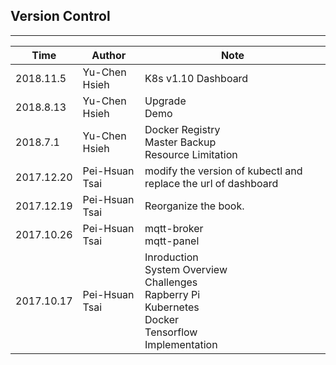 ## Version Control
---

|Time | Author| Note|
|-|-|-|
|2018.11.5|Yu-Chen Hsieh|K8s v1.10 Dashboard|
|2018.8.13|Yu-Chen Hsieh|Upgrade <br>Demo|
|2018.7.1|Yu-Chen Hsieh|Docker Registry <br>Master Backup <br>Resource Limitation|
|2017.12.20|Pei-Hsuan Tsai|modify the version of kubectl and replace the url of dashboard|
|2017.12.19|Pei-Hsuan Tsai|Reorganize the book.|
|2017.10.26|Pei-Hsuan Tsai|mqtt-broker<br>mqtt-panel|
|2017.10.17|Pei-Hsuan Tsai|Inroduction<br>System Overview<br> Challenges<br>Rapberry Pi<br>Kubernetes<br>Docker<br>Tensorflow<br>Implementation|







